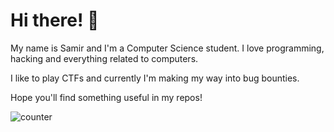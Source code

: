 # Hi there! 👋
My name is Samir and I'm a Computer Science student. I love programming, hacking and everything related to computers.

I like to play CTFs and currently I'm making my way into bug bounties.

Hope you'll find something useful in my repos!

![counter](https://enwvpbj8bo605tc.m.pipedream.net)

